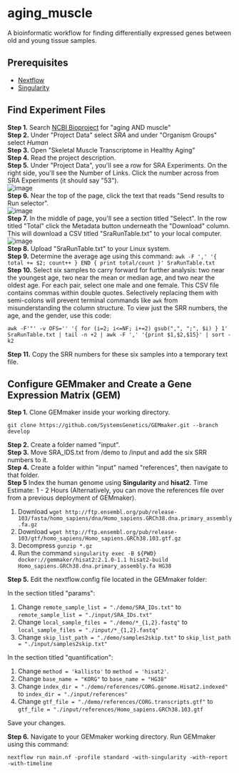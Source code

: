 # aging_muscle
A bioinformatic workflow for finding differentially expressed genes between old and young tissue samples.

## Prerequisites
* [Nextflow](https://github.com/nextflow-io/nextflow)
* [Singularity](https://github.com/hpcng/singularity)

## Find Experiment Files
**Step 1.** Search [NCBI Bioproject](https://www.ncbi.nlm.nih.gov/bioproject/) for "aging AND muscle"  
**Step 2.** Under "Project Data" select *SRA* and under "Organism Groups" select *Human*  
**Step 3.** Open "Skeletal Muscle Transcriptome in Healthy Aging"  
**Step 4.** Read the project description.  
**Step 5.** Under "Project Data", you'll see a row for SRA Experiments. On the right side, you'll see the Number of Links. Click the number across from SRA Experiments (it should say "53").  
![image](https://user-images.githubusercontent.com/71157380/116802816-123a2d00-aae4-11eb-82e1-f3d01279c491.png)  
**Step 6.** Near the top of the page, click the text that reads "Send results to Run selector".  
![image](https://user-images.githubusercontent.com/71157380/116802792-e028cb00-aae3-11eb-88ea-3690cebe8e09.png)  
**Step 7.** In the middle of page, you'll see a section titled "Select". In the row titled "Total" click the Metadata button underneath the "Download" column. This will download a CSV titled "SraRunTable.txt" to your local computer.  
![image](https://user-images.githubusercontent.com/71157380/116802825-31d15580-aae4-11eb-90a1-7e8a35f4bcc5.png)  
**Step 8.** Upload "SraRunTable.txt" to your Linux system.  
**Step 9.** Determine the average age using this command: `awk -F ',' '{ total += $2; count++ } END { print total/count }' SraRunTable.txt`  
**Step 10.** Select six samples to carry forward for further analysis: two near the youngest age, two near the mean or median age, and two near the oldest age. For each pair, select one male and one female. This CSV file contains commas within double quotes. Selectively replacing them with semi-colons will prevent terminal commands like `awk` from misunderstanding the column structure. To view just the SRR numbers, the age, and the gender, use this code:
```
awk -F'"' -v OFS='' '{ for (i=2; i<=NF; i+=2) gsub(",", ";", $i) } 1' SraRunTable.txt | tail -n +2 | awk -F ',' '{print $1,$2,$15}' | sort -k2
```
**Step 11.** Copy the SRR numbers for these six samples into a temporary text file.  

## Configure GEMmaker and Create a Gene Expression Matrix (GEM)
**Step 1.** Clone GEMmaker inside your working directory.  
```
git clone https://github.com/SystemsGenetics/GEMmaker.git --branch develop
```
**Step 2.** Create a folder named "input".  
**Step 3.** Move SRA_IDS.txt from /demo to /input and add the six SRR numbers to it.  
**Step 4.** Create a folder within "input" named "references", then navigate to that folder.  
**Step 5** Index the human genome using **Singularity** and **hisat2**. Time Estimate: 1 - 2 Hours (Alternatively, you can move the references file over from a previous deployment of GEMmaker).  
1. Download `wget http://ftp.ensembl.org/pub/release-103/fasta/homo_sapiens/dna/Homo_sapiens.GRCh38.dna.primary_assembly.fa.gz`
2. Download `wget http://ftp.ensembl.org/pub/release-103/gtf/homo_sapiens/Homo_sapiens.GRCh38.103.gtf.gz`
3. Decompress `gunzip *.gz`
4. Run the command `singularity exec -B ${PWD} docker://gemmaker/hisat2:2.1.0-1.1 hisat2-build Homo_sapiens.GRCh38.dna.primary_assembly.fa HG38`  

**Step 5.** Edit the nextflow.config file located in the GEMmaker folder:  

In the section titled "params":  
1. Change `remote_sample_list = "./demo/SRA_IDs.txt"` to `remote_sample_list = "./input/SRA_IDs.txt"`
2. Change `local_sample_files = "./demo/*_{1,2}.fastq"` to `local_sample_files = "./input/*_{1,2}.fastq"`
3. Change `skip_list_path = "./demo/samples2skip.txt"` to `skip_list_path = "./input/samples2skip.txt"`  


In the section titled "quantification":
1. Change `method = 'kallisto'` to `method = 'hisat2'`.
2. Change `base_name = "KORG"` to `base_name = "HG38"`
3. Change `index_dir = "./demo/references/CORG.genome.Hisat2.indexed"` to `index_dir = "./input/references"`
4. Change `gtf_file = "./demo/references/CORG.transcripts.gtf"` to `gtf_file = "./input/references/Homo_sapiens.GRCh38.103.gtf`

Save your changes.
 
**Step 6.** Navigate to your GEMmaker working directory. Run GEMmaker using this command:
```
nextflow run main.nf -profile standard -with-singularity -with-report -with-timeline
```

